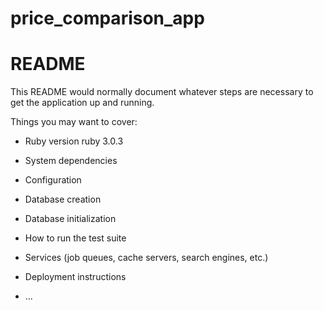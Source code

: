 
# price_comparison_app
# README

This README would normally document whatever steps are necessary to get the
application up and running.

Things you may want to cover:

* Ruby version
  ruby 3.0.3

* System dependencies

* Configuration

* Database creation

* Database initialization

* How to run the test suite

* Services (job queues, cache servers, search engines, etc.)

* Deployment instructions

* ...

